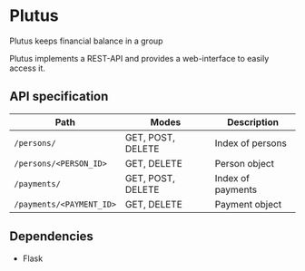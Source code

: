# Plutus

Plutus keeps financial balance in a group

Plutus implements a REST-API and provides a web-interface to easily access it.

## API specification

| Path                     | Modes             | Description       |
| ------------------------ | ----------------- | ----------------- |
| `/persons/`              | GET, POST, DELETE | Index of persons  |
| `/persons/<PERSON_ID>`   | GET, DELETE       | Person object     |
| `/payments/`             | GET, POST, DELETE | Index of payments |
| `/payments/<PAYMENT_ID>` | GET, DELETE       | Payment object    |

## Dependencies

- Flask
